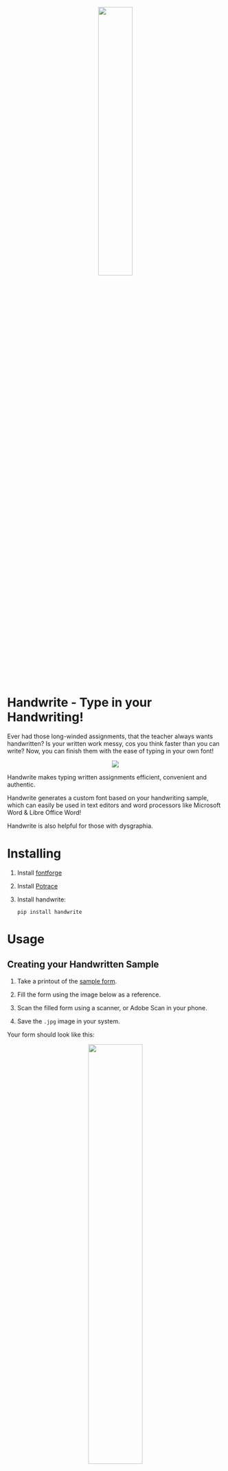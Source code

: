 <p align="center">
    <a href="https://github.com/cod-ed/simulate">
        <img src="https://raw.githubusercontent.com/cod-ed/assets/handwrite/logo.svg" width=40%>
        </img>
    </a>
</p>

# Handwrite - Type in your Handwriting!

Ever had those long-winded assignments, that the teacher always wants handwritten?
Is your written work messy, cos you think faster than you can write?
Now, you can finish them with the ease of typing in your own font!

<p align="center">
        <img src="https://raw.githubusercontent.com/cod-ed/assets/handwrite/handwrite.gif">
        </img>
</p>

Handwrite makes typing written assignments efficient, convenient and authentic.

Handwrite generates a custom font based on your handwriting sample, which can easily be used in text editors and word processors like Microsoft Word & Libre Office Word!

Handwrite is also helpful for those with dysgraphia.

# Installing

1. Install [fontforge](https://fontforge.org/en-US/)

2. Install [Potrace](http://potrace.sourceforge.net/)

3. Install handwrite:

   `pip install handwrite`

# Usage

## Creating your Handwritten Sample

1. Take a printout of the [sample form](https://github.com/cod-ed/handwrite/raw/main/handwrite_sample.pdf).

2. Fill the form using the image below as a reference.

3. Scan the filled form using a scanner, or Adobe Scan in your phone.

4. Save the `.jpg` image in your system.

Your form should look like this:
<p align="center">
        <img src="https://raw.githubusercontent.com/cod-ed/assets/handwrite/handwrite_filled_form.jpg" width=50%>
        </img>
</p>

## Creating your font

1. Make sure you have installed `handwrite`, `potrace` & `fontforge`.

2. In a terminal type `handwrite (PATH_TO_IMAGE) (OUTPUT_DIRECTORY)`.
(You can also type `handwrite -h`, to see all the arguments you can use).

3. Your font will be created as `OUTPUT_DIRECTORY/OUTPUT_FONT_NAME.ttf`. Install the font in your system.

4. Select your font in your word processor and get to work!

Here's the end result!

<p align="center">
        <img src="https://raw.githubusercontent.com/cod-ed/assets/handwrite/handwrite_sentence.png">
        </img>
</p>

# Development

## Linux

1. Install Potrace using apt

    ```console
    $ sudo apt-get install potrace
    ```

2. Install fontforge using apt

    ```console
    sudo apt-get install potrace
    ```

3. Clone the repository or your fork

    ```console
    git clone https://github.com/cod-ed/handwrite`
    ```

4. (Optional) Make a virtual environment and activate it

    ```console
    python -m venv .venv
    source .venv/bin/activate
    ```

5. In the project directory run:

    ```console
    pip install -e .
    ```

6. Make sure the tests run:

    ```console
    python setup.py test
    ```

You are ready to go!

## Windows

1. Install [Potrace](http://potrace.sourceforge.net/#downloading) and make sure it's in your PATH.

2. Install [fontforge](https://fontforge.org/en-US/downloads/) and make sure scripting is enabled.

3. Clone the repository or your fork

    ```console
    git clone https://github.com/cod-ed/handwrite
    ```

4. (Optional) Make a virtual environment and activate it

    ```console
    python -m venv .venv
    .venv\Scripts\activate
    ```

5. In the project directory run:

    ```console
    pip install -e .
    ```

6. Make sure the tests run:

    ```console
    python setup.py test
    ```

You are ready to go!

## Credits and Reference

1. [Potrace](http://potrace.sourceforge.net/) algorithm and package has been immensely helpful.

2. [Fontforge](https://fontforge.org/en-US/) for packaging and adjusting font parameters.

3. [Sacha Chua's](https://github.com/sachac) [project](https://github.com/sachac/sachac-hand/) proved to be a great reference for fontforge python.

4. All credit for svgtottf converter goes to this [project](https://github.com/pteromys/svgs2ttf) by [pteromys](https://github.com/pteromys). We made a quite a lot of modifications of our own, but the base script idea was derived from here.

